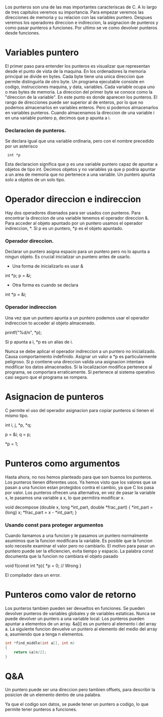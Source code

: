 Los punteros son una de las mas importantes caracteriscas de C. A lo largo de tres capitulos veremos su importancia.
Para empezar veremos las direcciones de memoria y su relacion con las variables puntero. Despues veremos los operadores direccion e indireccion, la asignacion de punteros y como pasar punteros a funciones. Por ultimo se ve como devolver punteros desde funciones.

# Variables puntero

El primer paso para entender los punteros es visualizar que representan desde el punto de vista de la maquina. En los ordenadores la memoria principal se divide en bytes. Cada byte tiene una unica direccion que permite distinguirla de otro byte. 
Un programa ejecutable consiste en codigo, instrucciones maquina, y data, variables. Cada variable ocupa uno o mas bytes de memoria. La direccion del primer byte se conoce como la "direccion de la variable". 
En este punto es donde aparecen los punteros. El rango de direcciones puede ser superior al de enteros, por lo que no podemos almacenarlos en variables enteros. Pero si podemos almacenarlos en variables punteros. Cuando almacenamos la direccion de una variable i en una variable puntero p, decimos que p apunta a i. 

### Declaracion de punteros.

Se declara igual que una variable ordinaria, pero con el nombre precedido por un asterisco

``` int *p```

Esta declaracion significa que p es una variable puntero capaz de apuntar a objetos de tipo int. Decimos objetos y no variables ya que p podria apuntar a un area de memoria que no pertenece a una variable.
Un puntero apunta solo a objetos de un solo tipo.

# Operador direccion e indireccion

Hay dos operadores disenados para ser usados con punteros. Para encontrar la direccion de una variable tenemos el operador direccion &. Para acceder al objeto apuntado por un puntero usamos el operador indireccion, *. Si p es un puntero, *p es el objeto apuntado.

### Operador direccion.

Declarar un puntero asigna espacio para un puntero pero no lo apunta a ningun objeto.
Es crucial inicializar un puntero antes de usarlo. 

* Una forma de inicializarlo es usar &

int *p;
p = &i;

* Otra forma es cuando se declara

int *p = &i;

### Operador indireccion

Una vez que un puntero apunta a un puntero podemos usar el operador indireccion to acceder al objeto almacenado.

printf("%d/n", *p);

Si p apunta a i, *p es un alias de i.

Nunca se debe aplicar el operador indireccion a un puntero no inicializado. Causa comportamiento indefinido. 
Asignar un valor a *p es particularmente peligroso. Si p contiene una direccion valida una asignacion intentara modificar los datos almacenados. Si la localizacion modifica pertenece al programa, se comportara erraticamente. Si pertenece al sistema operativo casi seguro que el programa se rompera.

# Asignacion de punteros

C permite el uso del operador asignacion para copiar punteros si tienen el mismo tipo.

int i, j, *p, *q;

p = &i;
q = p;

*p = 1;

# Punteros como argumentos

Hasta ahora, no nos hemos planteado para que son buenos los punteros.
Los punteros tienen diferentes usos.
Ya hemos visto que los valores que se pasan a una funcion estan protegidos contra el cambio, ya que C los pasa por valor.
Los punteros ofrecen una alternativa, en vez de pasar la variable x, le pasamos una variable a x, lo que permitira modificar x.

void decompose (double x, long *int_part, double *frac_part) {
    *int_part = (long) x;
    *frac_part = x - *int_part;
}

### Usando const para proteger argumentos

Cuando llamamos a una funcion y le pasamos un puntero normalmente asumimos que la funcion modificara la variable.
Es posible que la funcion solo necesite examinar  el valor pero no cambiarlo. El motivo para pasar un puntero puede ser la eficiencien, evita tiempo y espacio. 
La palabra const documenta que la funcion no cambiara el objeto pasado

void f(const int *p){
    *p = 0;     // Wrong 
}

El compilador dara un error. 

# Punteros como valor de retorno

Los punteros tambien pueden ser devueltos en funciones. Se pueden devolver punteros de variables globales y de variables estaticas. Nunca se puede devolver un puntero a una variable local.
Los punteros pueden apuntar a elementos de un array. &a[i] es un puntero al elemento i del array a. La siguiente funcion devuelve un puntero al elemento del medio del array a, asumiendo que a tenga n elementos.

```c
int *find_middle(int a[], int n)
{
    return &a[n/2];
}
```


# Q&A

Un puntero puede ser una direccion pero tambien offsets, para describir la posicion de un elemento dentro de una palabra.

Ya que el codigo son datos, se puede tener un puntero a codigo, lo que permite tener punteros a funciones.
